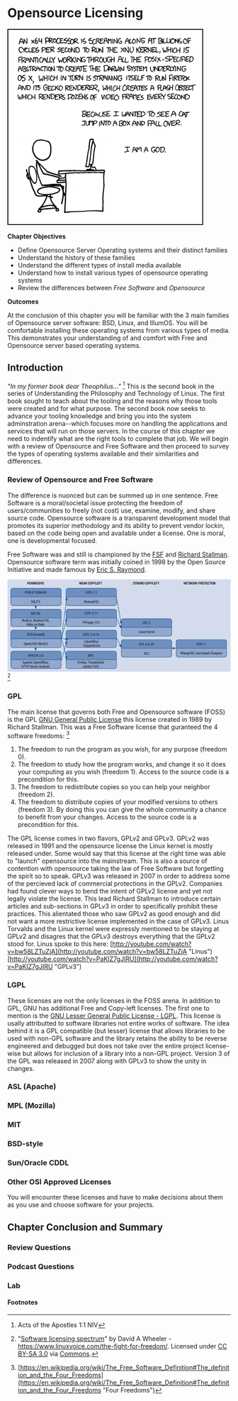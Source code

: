 # Opensource Licensing
![Measure twice, cut once - *proverb*](images/Chapter-Header/chapter-02/abstraction.png "Understanding the Technology and Philosophy of Linux")

__Chapter Objectives__

  *  Define Opensource Server Operating systems and their distinct families
  *  Understand the history of these families
  *  Understand the different types of install media available
  *  Understand how to install various types of opensource operating systems
  *  Review the differences between *Free Software* and *Opensource*
  
__Outcomes__
 
   At the conclusion of this chapter you will be familiar with the 3 main families of Opensource server software: BSD, Linux, and IllumOS.  You will be comfortable installing these operating systems from various types of media.  This demonstrates your understanding of and comfort with Free and Opensource server based operating systems.

## Introduction

  *"In my former book dear Theophilus..."* [^1]  This is the second book in the series of Understanding the Philosophy and Technology of Linux.  The first book sought to teach about the tooling and the reasons why those tools were created and for what purpose.  The second book now seeks to advance your tooling knowledge and bring you into the system adminstration arena--which focuses more on handling the applications and services that will run on those servers.   In the course of this chapter we need to indentify what are the right tools to complete that job.  We will begin with a review of Opensource and Free Software and then proceed to survey the types of operating systems available and their similarities and differences.

### Review of Opensource and Free Software

  The difference is nuonced but can be summed up in one sentence.  Free Software is a moral/societal issue protecting the freedom of users/communities to freely (not cost) use, examine, modify, and share source code.  Opensource software is a transparent development model that promotes its superior methodology and its ability to prevent vendor lockin, based on the code being open and available under a license.  One is moral, one is developmental focused.  
  
  Free Software was and still is championed by the [FSF](http://fsf.org "FSF") and [Richard Stallman](https://en.wikipedia.org/wiki/Richard_Stallman "RMS").  Opensource software term was initially coined in 1998 by the Open Source Initiative and made famous by [Eric S. Raymond](https://en.wikipedia.org/wiki/Eric_S._Raymond "ESR").     

![*Opensource Licenses*](images/Chapter-02/Licenses/640px-Software_licensing_spectrum.png "Licenses") [^3]

### GPL

The main license that governs both Free and Opensource software (FOSS) is the GPL [GNU General Public License](https://en.wikipedia.org/wiki/GNU_General_Public_License "GPL") this license created in 1989 by Richard Stallman.  This was a Free Software license that guranteed the 4 software freedoms: [^2]

 1)  The freedom to run the program as you wish, for any purpose (freedom 0).
 1)  The freedom to study how the program works, and change it so it does your computing as you wish (freedom 1). Access to the source code is a precondition for this.
 1)  The freedom to redistribute copies so you can help your neighbor (freedom 2).
 1)  The freedom to distribute copies of your modified versions to others (freedom 3). By doing this you can give the whole community a chance to benefit from your changes. Access to the source code is a precondition for this.

 The GPL license comes in two flavors, GPLv2 and GPLv3.  GPLv2 was released in 1991 and the opensource license the Linux kernel is mostly released under.  Some would say that this license at the right time was able to "launch" opensource into the mainstream.  This is also a source of contention with opensource taking the law of Free Software but forgetting the spirit so to speak.  GPLv3 was released in 2007 in order to address some of the percieved lack of commercial protections in the GPLv2.  Companies had found clever ways to bend the intent of GPLv2 license and yet not legally violate the license.  This lead Richard Stallman to introduce certain articles and sub-sections in GPLv3 in order to specifically prohibit these practices.  This alientated those who saw GPLv2 as good enough and did not want a more restrictive license implemented in the case of GPLv3.  Linus Torvalds and the Linux kernel were expressly mentioned to be staying at GPLv2 and disagres that the GPLv3 destroys everything that the GPLv2 stood for.  Linus spoke to this here: [http://youtube.com/watch?v=bw58LZTuZjA](http://youtube.com/watch?v=bw58LZTuZjA "Linus") [http://youtube.com/watch?v=PaKIZ7gJIRU](http://youtube.com/watch?v=PaKIZ7gJIRU "GPLv3")
 
### LGPL

These licenses are not the only licenses in the FOSS arena.  In addition to GPL, GNU has additional Free and Copy-left licenses.  The first one to mention is the [GNU Lesser General Public License - LGPL](https://en.wikipedia.org/wiki/GNU_Lesser_General_Public_License "LGPL").   This license is usally attributted to software libraries not entire works of software.  The idea behind it is a GPL compatible (but lesser) license that allows libraries to be used with non-GPL software and the library retains the ability to be reverse engineered and debugged but does not take over the entire project license-wise but allows for inclusion of a library into a non-GPL project.  Version 3 of the GPL was released in 2007 along with GPLv3 to show the unity in changes.    

### ASL (Apache)



### MPL (Mozilla)

### MIT

### BSD-style

### Sun/Oracle CDDL

### Other OSI Approved Licenses


You will encounter these licenses and have to make decisions about them as you use and choose software for your projects.




## Chapter Conclusion and Summary


### Review Questions


### Podcast Questions



### Lab


#### Footnotes 

[^1]: Acts of the Apostles 1:1 NIV 
 
[^2]: [https://en.wikipedia.org/wiki/The_Free_Software_Definition#The_definition_and_the_Four_Freedoms](https://en.wikipedia.org/wiki/The_Free_Software_Definition#The_definition_and_the_Four_Freedoms "Four Freedoms") 
 
[^3]: "<a href="https://commons.wikimedia.org/wiki/File:Software_licensing_spectrum.png#/media/File:Software_licensing_spectrum.png">Software licensing spectrum</a>" by David A Wheeler - <a rel="nofollow" class="external free" href="https://www.linuxvoice.com/the-fight-for-freedom/">https://www.linuxvoice.com/the-fight-for-freedom/</a>. Licensed under <a title="Creative Commons Attribution-Share Alike 3.0" href="http://creativecommons.org/licenses/by-sa/3.0">CC BY-SA 3.0</a> via <a href="https://commons.wikimedia.org/wiki/">Commons</a>.

